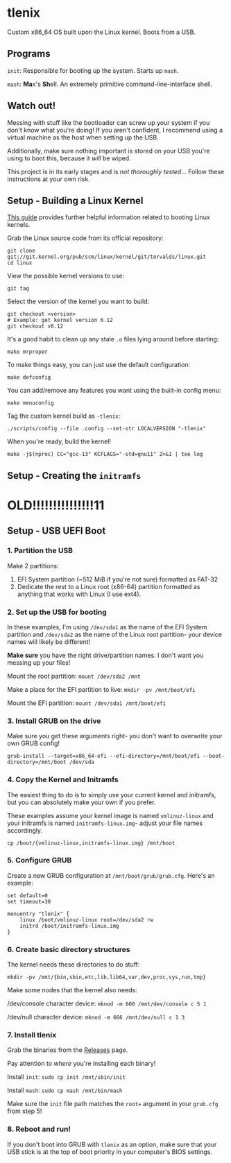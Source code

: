 # tlenix

Custom x86_64 OS built upon the Linux kernel. Boots from a USB.

## Programs

`init`: Responsible for booting up the system. Starts up `mash`.

`mash`: **Ma**x's **Sh**ell. An extremely primitive command-line-interface shell.

## Watch out!

Messing with stuff like the bootloader can screw up your system if you don't know what you're doing! If you aren't confident, I recommend using a virtual machine as the host when setting up the USB.

Additionally, make sure nothing important is stored on your USB you're using to boot this, because it _will_ be wiped.

This project is in its early stages and is _not thoroughly tested_... Follow these instructions at your own risk.

## Setup - Building a Linux Kernel

[This guide](https://mopalinski.com/posts/booting-linux-without-an-init-system/) provides further helpful information related to booting Linux kernels.

Grab the Linux source code from its official repository:

```shell
git clone git://git.kernel.org/pub/scm/linux/kernel/git/torvalds/linux.git
cd linux
```

View the possible kernel versions to use:

```shell
git tag
```

Select the version of the kernel you want to build:

```shell
git checkout <version>
# Example: get kernel version 6.12
git checkout v6.12
```

It's a good habit to clean up any stale `.o` files lying around before starting:

```shell
make mrproper
```

To make things easy, you can just use the default configuration:

```shell
make defconfig
```

You can add/remove any features you want using the built-in config menu:

```shell
make menuconfig
```

Tag the custom kernel build as `-tlenix`:

```shell
./scripts/config --file .config --set-str LOCALVERSION "-tlenix"
```

When you're ready, build the kernel!

```shell
make -j$(nproc) CC="gcc-13" KCFLAGS="-std=gnu11" 2>&1 | tee log
```

## Setup - Creating the `initramfs`

# OLD!!!!!!!!!!!!!!!11

## Setup - USB UEFI Boot

### 1. Partition the USB

Make 2 partitions:

1. EFI System partition (~512 MiB if you're not sure) formatted as FAT-32
2. Dedicate the rest to a Linux root (x86-64) partition formatted as anything that works with Linux (I use ext4).

### 2. Set up the USB for booting

In these examples, I'm using `/dev/sda1` as the name of the EFI System partition and `/dev/sda2` as the name of the Linux root partition- your device names will likely be different!

**Make sure** you have the right drive/partition names. I don't want you messing up your files!

Mount the root partition: `mount /dev/sda2 /mnt`

Make a place for the EFI partition to live: `mkdir -pv /mnt/boot/efi`

Mount the EFI partition: `mount /dev/sda1 /mnt/boot/efi`

### 3. Install GRUB on the drive

Make sure you get these arguments right- you don't want to overwrite your own GRUB config!

`grub-install --target=x86_64-efi --efi-directory=/mnt/boot/efi --boot-directory=/mnt/boot /dev/sda`

### 4. Copy the Kernel and Initramfs

The easiest thing to do is to simply use your current kernel and initramfs, but you can absolutely make your own if you prefer.

These examples assume your kernel image is named `vmlinuz-linux` and your initramfs is named `initramfs-linux.img`- adjust your file names accordingly.

`cp /boot/{vmlinuz-linux,initramfs-linux.img} /mnt/boot`

### 5. Configure GRUB

Create a new GRUB configuration at `/mnt/boot/grub/grub.cfg`. Here's an example:

```
set default=0
set timeout=30

menuentry "tlenix" {
    linux /boot/vmlinuz-linux root=/dev/sda2 rw
    initrd /boot/initramfs-linux.img
}
```

### 6. Create basic directory structures

The kernel needs these directories to do stuff:

`mkdir -pv /mnt/{bin,sbin,etc,lib,lib64,var,dev,proc,sys,run,tmp}`

Make some nodes that the kernel also needs:

/dev/console character device: `mknod -m 600 /mnt/dev/console c 5 1`

/dev/null character device: `mknod -m 666 /mnt/dev/null c 1 3`

### 7. Install tlenix

Grab the binaries from the [Releases](https://github.com/maxgmr/tlenix/releases/latest) page.

Pay attention to _where_ you're installing each binary!

Install `init`: `sudo cp init /mnt/sbin/init`

Install `mash`: `sudo cp mash /mnt/bin/mash`

Make sure the `init` file path matches the `root=` argument in your `grub.cfg` from step 5!

### 8. Reboot and run!

If you don't boot into GRUB with `tlenix` as an option, make sure that your USB stick is at the top of boot priority in your computer's BIOS settings.

